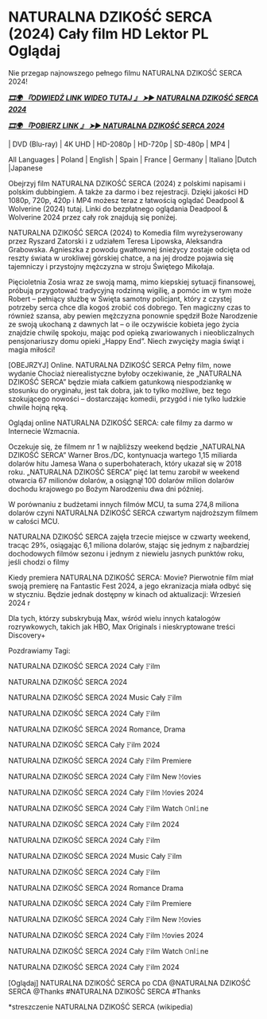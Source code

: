 # NATURALNA DZIKOŚĆ SERCA (2024) Cały film HD Lektor PL Oglądaj

Nie przegap najnowszego pełnego filmu NATURALNA DZIKOŚĆ SERCA 2024!

<p><b><I><a href="http://r-movies.com/pl/movie/1208994/a-new-kind-of-wilderness-gitcodepl">🎞🌍 『ODWIEDŹ LINK WIDEO TUTAJ 』 ➤► NATURALNA DZIKOŚĆ SERCA 2024</a></I></b></p>

<p><b><I><a href="http://r-movies.com/pl/movie/1208994/a-new-kind-of-wilderness-gitcodepl">🎞🌍 『POBIERZ LINK 』 ➤► NATURALNA DZIKOŚĆ SERCA 2024</a></I></b></p>

| DVD (Blu-ray) | 4K UHD | HD-2080p | HD-720p | SD-480p | MP4 |

All Languages ​​| Poland | English | Spain | France | Germany | Italiano |Dutch |Japanese

Obejrzyj film NATURALNA DZIKOŚĆ SERCA (2024) z polskimi napisami i polskim dubbingiem. A także za darmo i bez rejestracji. Dzięki jakości HD 1080p, 720p, 420p i MP4 możesz teraz z łatwością oglądać Deadpool &  Wolverine (2024) tutaj. Linki do bezpłatnego oglądania Deadpool &  Wolverine 2024 przez cały rok znajdują się poniżej.

NATURALNA DZIKOŚĆ SERCA (2024) to Komedia film wyreżyserowany przez Ryszard Zatorski i z udziałem Teresa Lipowska, Aleksandra Grabowska. Agnieszka z powodu gwałtownej śnieżycy zostaje odcięta od reszty świata w urokliwej górskiej chatce, a na jej drodze pojawia się tajemniczy i przystojny mężczyzna w stroju Świętego Mikołaja. 

Pięcioletnia Zosia wraz ze swoją mamą, mimo kiepskiej sytuacji finansowej, próbują przygotować tradycyjną rodzinną wigilię, a pomóc im w tym może Robert – pełniący służbę w Święta samotny policjant, który z czystej potrzeby serca chce dla kogoś zrobić coś dobrego. Ten magiczny czas to również szansa, aby pewien mężczyzna ponownie spędził Boże Narodzenie ze swoją ukochaną z dawnych lat – o ile oczywiście kobieta jego życia znajdzie chwilę spokoju, mając pod opieką zwariowanych i nieobliczalnych pensjonariuszy domu opieki „Happy End”. Niech zwycięży magia świąt i magia miłości!

[OBEJRZYJ] Online. NATURALNA DZIKOŚĆ SERCA Pełny film, nowe wydanie Chociaż nierealistyczne byłoby oczekiwanie, że „NATURALNA DZIKOŚĆ SERCA” będzie miała całkiem gatunkową niespodziankę w stosunku do oryginału, jest tak dobra, jak to tylko możliwe, bez tego szokującego nowości – dostarczając komedii, przygód i nie tylko ludzkie chwile hojną ręką.

Oglądaj online NATURALNA DZIKOŚĆ SERCA: całe filmy za darmo w Internecie Wzmacnia.

Oczekuje się, że filmem nr 1 w najbliższy weekend będzie „NATURALNA DZIKOŚĆ SERCA” Warner Bros./DC, kontynuacja wartego 1,15 miliarda dolarów hitu Jamesa Wana o superbohaterach, który ukazał się w 2018 roku. „NATURALNA DZIKOŚĆ SERCA” pięć lat temu zarobił w weekend otwarcia 67 milionów dolarów, a osiągnął 100 dolarów milion dolarów dochodu krajowego po Bożym Narodzeniu dwa dni później.

W porównaniu z budżetami innych filmów MCU, ta suma 274,8 miliona dolarów czyni NATURALNA DZIKOŚĆ SERCA czwartym najdroższym filmem w całości MCU.

NATURALNA DZIKOŚĆ SERCA zajęła trzecie miejsce w czwarty weekend, tracąc 29%, osiągając 6,1 miliona dolarów, stając się jednym z najbardziej dochodowych filmów sezonu i jednym z niewielu jasnych punktów roku, jeśli chodzi o filmy

Kiedy premiera NATURALNA DZIKOŚĆ SERCA: Movie? Pierwotnie film miał swoją premierę na Fantastic Fest 2024, a jego ekranizacja miała odbyć się w styczniu. Będzie jednak dostępny w kinach od aktualizacji: Wrzesień 2024 r

Dla tych, którzy subskrybują Max, wśród wielu innych katalogów rozrywkowych, takich jak HBO, Max Originals i nieskryptowane treści Discovery+


Pozdrawiamy Tagi:

NATURALNA DZIKOŚĆ SERCA 2024 Cały 𝙵ilm

NATURALNA DZIKOŚĆ SERCA 2024

NATURALNA DZIKOŚĆ SERCA 2024 Music Cały 𝙵ilm

NATURALNA DZIKOŚĆ SERCA 2024 Cały 𝙵ilm

NATURALNA DZIKOŚĆ SERCA 2024 Romance, Drama

NATURALNA DZIKOŚĆ SERCA Cały 𝙵ilm 2024

NATURALNA DZIKOŚĆ SERCA 2024 Cały 𝙵ilm Premiere

NATURALNA DZIKOŚĆ SERCA 2024 Cały 𝙵ilm New 𝙼ovies

NATURALNA DZIKOŚĆ SERCA 2024 Cały 𝙵ilm 𝙼ovies 2024

NATURALNA DZIKOŚĆ SERCA 2024 Cały 𝙵ilm Watch 𝙾nl𝚒ne

NATURALNA DZIKOŚĆ SERCA 2024 Cały 𝙵ilm 2024

NATURALNA DZIKOŚĆ SERCA 2024 Cały 𝙵ilm

NATURALNA DZIKOŚĆ SERCA 2024 Music Cały 𝙵ilm

NATURALNA DZIKOŚĆ SERCA 2024 Cały 𝙵ilm

NATURALNA DZIKOŚĆ SERCA 2024 Romance Drama

NATURALNA DZIKOŚĆ SERCA 2024 Cały 𝙵ilm Premiere

NATURALNA DZIKOŚĆ SERCA 2024 Cały 𝙵ilm New 𝙼ovies

NATURALNA DZIKOŚĆ SERCA 2024 Cały 𝙵ilm 𝙼ovies 2024

NATURALNA DZIKOŚĆ SERCA 2024 Cały 𝙵ilm Watch 𝙾nl𝚒ne

NATURALNA DZIKOŚĆ SERCA 2024 Cały 𝙵ilm 2024

[Oglądaj] NATURALNA DZIKOŚĆ SERCA po CDA @NATURALNA DZIKOŚĆ SERCA @Thanks #NATURALNA DZIKOŚĆ SERCA #Thanks

*streszczenie NATURALNA DZIKOŚĆ SERCA (wikipedia)
